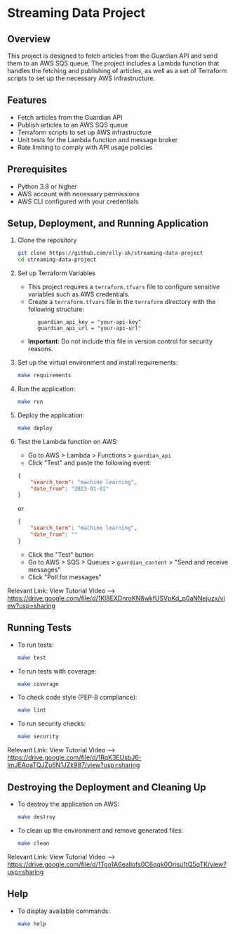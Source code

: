 # Streaming Data Project

## Overview

This project is designed to fetch articles from the Guardian API and send them to an AWS SQS queue. The project includes a Lambda function that handles the fetching and publishing of articles, as well as a set of Terraform scripts to set up the necessary AWS infrastructure.

## Features

- Fetch articles from the Guardian API
- Publish articles to an AWS SQS queue
- Terraform scripts to set up AWS infrastructure
- Unit tests for the Lambda function and message broker
- Rate limiting to comply with API usage policies

## Prerequisites

- Python 3.8 or higher
- AWS account with necessary permissions
- AWS CLI configured with your credentials

## Setup, Deployment, and Running Application

1. Clone the repository
    ```sh
    git clone https://github.com/elly-uk/streaming-data-project
    cd streaming-data-project
    ```

2. Set up Terraform Variables
   - This project requires a `terraform.tfvars` file to configure sensitive variables such as AWS credentials. 
   - Create a `terraform.tfvars` file in the `terraform` directory with the following structure:
     ```hcl
        guardian_api_key = "your-api-key"
        guardian_api_url = "your-api-url"
     ```
   - **Important**: Do not include this file in version control for security reasons.

3. Set up the virtual environment and install requirements:
    ```sh
    make requirements
    ```
4. Run the application:
    ```sh
    make run
    ```
5. Deploy the application:
    ```sh
    make deploy
    ```
6. Test the Lambda function on AWS:
   - Go to AWS > Lambda > Functions > `guardian_api`
   - Click "Test" and paste the following event:
    ```json
    {
        "search_term": "machine learning",
        "date_from": "2023-01-01"
    }
    ```
    or
    ```json
    {
        "search_term": "machine learning",
        "date_from": ""
    }
    ```
   - Click the "Test" button
   - Go to AWS > SQS > Queues > `guardian_content` > "Send and receive messages"
   - Click "Poll for messages"

Relevant Link: View Tutorial Video --> https://drive.google.com/file/d/1Kl8EXDnroKN8wkfUSVpKd_p0aNNejuzx/view?usp=sharing

## Running Tests

- To run tests:
    ```sh
    make test
    ```
- To run tests with coverage:
    ```sh
    make coverage
    ```
- To check code style (PEP-8 compliance):
    ```sh
    make lint
    ```
- To run security checks:
    ```sh
    make security
    ```

Relevant Link: View Tutorial Video --> https://drive.google.com/file/d/1RqK3EUsbJ6-ImJEAoaTQJZu6N1JZk987/view?usp=sharing

## Destroying the Deployment and Cleaning Up

- To destroy the application on AWS:
    ```sh
    make destroy
    ```
- To clean up the environment and remove generated files:
    ```sh
    make clean
    ```

Relevant Link: View Tutorial Video --> https://drive.google.com/file/d/1Tgo1A6eallofs0C6qqk0Orisu1tQ5qTK/view?usp=sharing

## Help

- To display available commands:
    ```sh
    make help
    ```